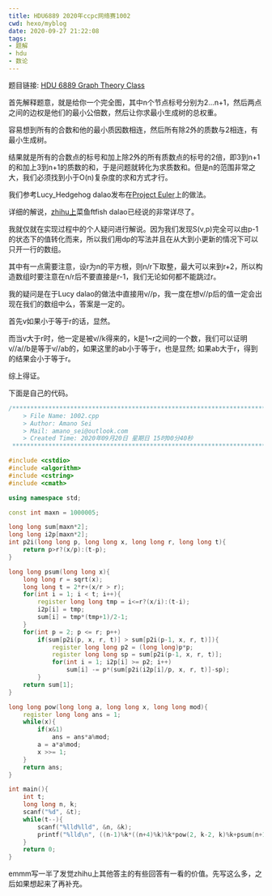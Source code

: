 ```yaml
---
title: HDU6889 2020年ccpc网络赛1002
cwd: hexo/myblog
date: 2020-09-27 21:22:08
tags:
- 题解
- hdu
- 数论
---
```


题目链接: [HDU 6889 Graph Theory Class](http://acm.hdu.edu.cn/showproblem.php?pid=6889)

首先解释题意，就是给你一个完全图，其中n个节点标号分别为2...n+1，然后两点之间的边权是他们的最小公倍数，然后让你求最小生成树的总权重。

容易想到所有的合数和他的最小质因数相连，然后所有除2外的质数与2相连，有最小生成树。

结果就是所有的合数点的标号和加上除2外的所有质数点的标号的2倍，即3到n+1的和加上3到n+1的质数的和，于是问题就转化为求质数和。但是n的范围非常之大，我们必须找到小于O\(n\)复杂度的求和方式才行。

我们参考Lucy\_Hedgehog dalao发布在[Project Euler](https://projecteuler.net/thread=10;page=5)上的做法。

详细的解说，[zhihu上](https://www.zhihu.com/question/29580448)菜鱼ftfish dalao已经说的非常详尽了。

我就仅就在实现过程中的个人疑问进行解说。因为我们发现S\(v,p\)完全可以由p-1的状态下的值转化而来，所以我们用dp的写法并且在从大到小更新的情况下可以只开一行的数组。

其中有一点需要注意，设r为n的平方根，则n/r下取整，最大可以来到r+2，所以构造数组时要注意在n/r后不要直接是r-1，我们无论如何都不能跳过r。

我的疑问是在于Lucy dalao的做法中直接用v//p，我一度在想v//p后的值一定会出现在我们的数组中么，答案是一定的。

首先v如果小于等于r的话，显然。

而当v大于r时，他一定是被v//k得来的，k是1~r之间的一个数，我们可以证明v//a//b是等于v//ab的，如果这里的ab小于等于r，也是显然; 如果ab大于r，得到的结果会小于等于r。

综上得证。

下面是自己的代码。

```cpp
/*************************************************************************
    > File Name: 1002.cpp
    > Author: Amano Sei
    > Mail: amano_sei@outlook.com
    > Created Time: 2020年09月20日 星期日 15时00分40秒
 ************************************************************************/

#include <cstdio>
#include <algorithm>
#include <cstring>
#include <cmath>

using namespace std;

const int maxn = 1000005;

long long sum[maxn*2];
long long i2p[maxn*2];
int p2i(long long p, long long x, long long r, long long t){
    return p>r?(x/p):(t-p);
}

long long psum(long long x){
    long long r = sqrt(x);
    long long t = 2*r+(x/r > r);
    for(int i = 1; i < t; i++){
        register long long tmp = i<=r?(x/i):(t-i);
        i2p[i] = tmp;
        sum[i] = tmp*(tmp+1)/2-1;
    }
    for(int p = 2; p <= r; p++)
        if(sum[p2i(p, x, r, t)] > sum[p2i(p-1, x, r, t)]){
            register long long p2 = (long long)p*p;
            register long long sp = sum[p2i(p-1, x, r, t)];
            for(int i = 1; i2p[i] >= p2; i++)
                sum[i] -= p*(sum[p2i(i2p[i]/p, x, r, t)]-sp);
        }
    return sum[1];
}

long long pow(long long a, long long x, long long mod){
    register long long ans = 1;
    while(x){
        if(x&1)
            ans = ans*a%mod;
        a = a*a%mod;
        x >>= 1;
    }
    return ans;
}

int main(){
    int t;
    long long n, k;
    scanf("%d", &t);
    while(t--){
        scanf("%lld%lld", &n, &k);
        printf("%lld\n", ((n-1)%k*((n+4)%k)%k*pow(2, k-2, k)%k+psum(n+1)%k-2+k)%k);
    }
    return 0;
}


```

emmm写一半了发觉zhihu上其他答主的有些回答有一看的价值。先写这么多，之后如果想起来了再补充。

